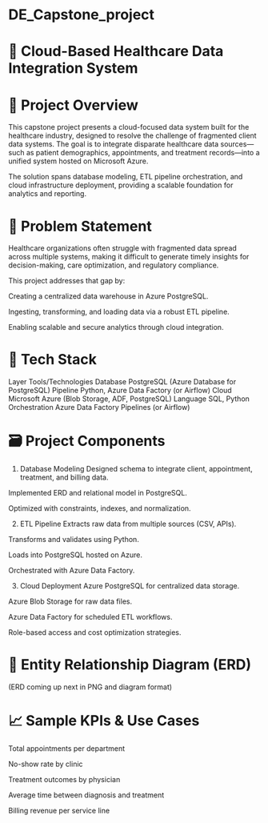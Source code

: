 # DE_Capstone_project

# 🏥 Cloud-Based Healthcare Data Integration System
# 📌 Project Overview
This capstone project presents a cloud-focused data system built for the healthcare industry, designed to resolve the challenge of fragmented client data systems. The goal is to integrate disparate healthcare data sources—such as patient demographics, appointments, and treatment records—into a unified system hosted on Microsoft Azure.

The solution spans database modeling, ETL pipeline orchestration, and cloud infrastructure deployment, providing a scalable foundation for analytics and reporting.

# 🎯 Problem Statement
Healthcare organizations often struggle with fragmented data spread across multiple systems, making it difficult to generate timely insights for decision-making, care optimization, and regulatory compliance.

This project addresses that gap by:

Creating a centralized data warehouse in Azure PostgreSQL.

Ingesting, transforming, and loading data via a robust ETL pipeline.

Enabling scalable and secure analytics through cloud integration.

# 🔧 Tech Stack

Layer	Tools/Technologies
Database	PostgreSQL (Azure Database for PostgreSQL)
Pipeline	Python, Azure Data Factory (or Airflow)
Cloud	Microsoft Azure (Blob Storage, ADF, PostgreSQL)
Language	SQL, Python
Orchestration	Azure Data Factory Pipelines (or Airflow)

# 🗃️ Project Components

1. Database Modeling
Designed schema to integrate client, appointment, treatment, and billing data.

Implemented ERD and relational model in PostgreSQL.

Optimized with constraints, indexes, and normalization.

2. ETL Pipeline
Extracts raw data from multiple sources (CSV, APIs).

Transforms and validates using Python.

Loads into PostgreSQL hosted on Azure.

Orchestrated with Azure Data Factory.

3. Cloud Deployment
Azure PostgreSQL for centralized data storage.

Azure Blob Storage for raw data files.

Azure Data Factory for scheduled ETL workflows.

Role-based access and cost optimization strategies.

# 🧩 Entity Relationship Diagram (ERD)
(ERD coming up next in PNG and diagram format)


# 📈 Sample KPIs & Use Cases
Total appointments per department

No-show rate by clinic

Treatment outcomes by physician

Average time between diagnosis and treatment

Billing revenue per service line
